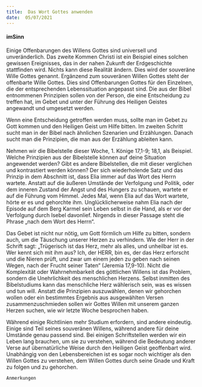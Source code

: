 ```yaml
---
title:  Das Wort Gottes anwenden
date:  05/07/2021
---
```


#### imSinn

Einige Offenbarungen des Willens Gottes sind universell und unveränderlich. Das zweite Kommen Christi ist ein Beispiel eines solchen gewissen Ereignisses, das in der nahen Zukunft der Erdgeschichte stattfinden wird. Nichts kann diese Realität ändern. Dies wird der souveräne Wille Gottes genannt. Ergänzend zum souveränen Willen Gottes steht der offenbarte Wille Gottes. Dies sind Offenbarungen Gottes für den Einzelnen, die der entsprechenden Lebenssituation angepasst sind. Die aus der Bibel entnommenen Prinzipien sollen von der Person, die eine Entscheidung zu treffen hat, im Gebet und unter der Führung des Heiligen Geistes angewandt und umgesetzt werden.

Wenn eine Entscheidung getroffen werden muss, sollte man im Gebet zu Gott kommen und den Heiligen Geist um Hilfe bitten. Im zweiten Schritt sucht man in der Bibel nach ähnlichen Szenarien und Erzählungen. Danach sucht man die Prinzipien, die man aus der Erzählung ableiten kann.

Nehmen wir die Bibelstelle dieser Woche, 1. Könige 17,1-9; 18,1, als Beispiel. Welche Prinzipien aus der Bibelstelle können auf deine Situation angewendet werden? Gibt es andere Bibelstellen, die mit dieser verglichen und kontrastiert werden können? Der sich wiederholende Satz und das Prinzip in dem Abschnitt ist, dass Elia immer auf das Wort des Herrn wartete. Anstatt auf die äußeren Umstände der Verfolgung und Politik, oder dem inneren Zustand der Angst und des Hungers zu schauen, wartete er auf die Führung vom Himmel. Jedes Mal, wenn Elia auf das Wort wartete, hörte er es und gehorchte ihm. Unglücklicherweise nahm Elia nach der Episode auf dem Berg Karmel sein Leben selbst in die Hand, als er vor der Verfolgung durch Isebel davonlief. Nirgends in dieser Passage steht die Phrase „nach dem Wort des Herrn“.

Das Gebet ist nicht nur nötig, um Gott förmlich um Hilfe zu bitten, sondern auch, um die Täuschung unserer Herzen zu verhindern. Wie der Herr in der Schrift sagt: „Trügerisch ist das Herz, mehr als alles, und unheilbar ist es. Wer kennt sich mit ihm aus? Ich, der HERR, bin es, der das Herz erforscht und die Nieren prüft, und zwar um einem jeden zu geben nach seinen Wegen, nach der Frucht seiner Taten“ (Jeremia 17,9-10). Nicht die Komplexität oder Wahrnehmbarkeit des göttlichen Willens ist das Problem, sondern die Unehrlichkeit des menschlichen Herzens. Selbst inmitten des Bibelstudiums kann das menschliche Herz wählerisch sein, was es wissen und tun will. Anstatt die Prinzipien auszuwählen, denen wir gehorchen wollen oder ein bestimmtes Ergebnis aus ausgewählten Versen zusammenzuschmieden sollen wir Gottes Willen mit unserem ganzen Herzen suchen, wie wir letzte Woche besprochen haben.

Während einige Richtlinien mehr Studium erfordern, sind andere eindeutig. Einige sind Teil seines souveränen Willens, während andere für deine Umstände genau passend sind. Bei einigen Schriftstellen werden wir ein Leben lang brauchen, um sie zu verstehen, während die Bedeutung anderer Verse auf übernatürliche Weise durch den Heiligen Geist geoffenbart wird. Unabhängig von den Lebensbereichen ist es sogar noch wichtiger als den Willen Gottes zu verstehen, dem Willen Gottes durch seine Gnade und Kraft zu folgen und zu gehorchen.


`Anmerkungen`
